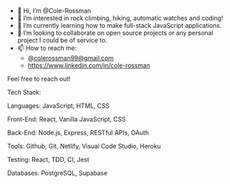 - 👋 Hi, I’m @Cole-Rossman
- 👀 I’m interested in rock climbing, hiking, automatic watches and coding!
- 🌱 I’m currently learning how to make full-stack JavaScript applications.
- 💞️ I’m looking to collaborate on open source projects or any personal project I could be of service to.
- 📫 How to reach me:
     - @colerossman99@gmail.com
     - https://www.linkedin.com/in/cole-rossman
 
 Feel free to reach out!

Tech Stack: 

Languages: JavaScript, HTML, CSS

Front-End: React, Vanilla JavaScript, CSS

Back-End: Node.js, Express, RESTful APIs, OAuth

Tools: Github, Git, Netlify, Visual Code Studio, Heroku

Testing: React, TDD, CI, Jest

Databases: PostgreSQL, Supabase
